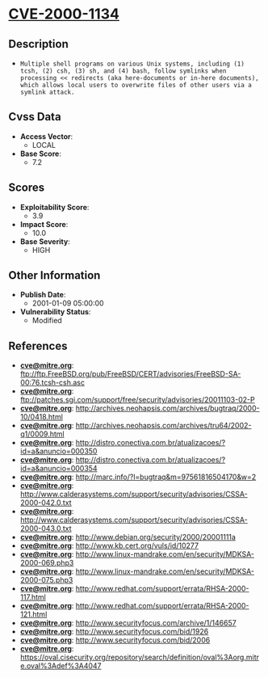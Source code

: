 
# [CVE-2000-1134](ftp://ftp.FreeBSD.org/pub/FreeBSD/CERT/advisories/FreeBSD-SA-00:76.tcsh-csh.asc)

## Description

- `Multiple shell programs on various Unix systems, including (1) tcsh, (2) csh, (3) sh, and (4) bash, follow symlinks when processing << redirects (aka here-documents or in-here documents), which allows local users to overwrite files of other users via a symlink attack.`

## Cvss Data

- **Access Vector**:
  - LOCAL
- **Base Score**:
  - 7.2

## Scores

- **Exploitability Score**:
  - 3.9
- **Impact Score**:
  - 10.0
- **Base Severity**:
  - HIGH

## Other Information

- **Publish Date**:
  - 2001-01-09 05:00:00
- **Vulnerability Status**:
  - Modified

## References

- **cve@mitre.org**: ftp://ftp.FreeBSD.org/pub/FreeBSD/CERT/advisories/FreeBSD-SA-00:76.tcsh-csh.asc
- **cve@mitre.org**: ftp://patches.sgi.com/support/free/security/advisories/20011103-02-P
- **cve@mitre.org**: http://archives.neohapsis.com/archives/bugtraq/2000-10/0418.html
- **cve@mitre.org**: http://archives.neohapsis.com/archives/tru64/2002-q1/0009.html
- **cve@mitre.org**: http://distro.conectiva.com.br/atualizacoes/?id=a&anuncio=000350
- **cve@mitre.org**: http://distro.conectiva.com.br/atualizacoes/?id=a&anuncio=000354
- **cve@mitre.org**: http://marc.info/?l=bugtraq&m=97561816504170&w=2
- **cve@mitre.org**: http://www.calderasystems.com/support/security/advisories/CSSA-2000-042.0.txt
- **cve@mitre.org**: http://www.calderasystems.com/support/security/advisories/CSSA-2000-043.0.txt
- **cve@mitre.org**: http://www.debian.org/security/2000/20001111a
- **cve@mitre.org**: http://www.kb.cert.org/vuls/id/10277
- **cve@mitre.org**: http://www.linux-mandrake.com/en/security/MDKSA-2000-069.php3
- **cve@mitre.org**: http://www.linux-mandrake.com/en/security/MDKSA-2000-075.php3
- **cve@mitre.org**: http://www.redhat.com/support/errata/RHSA-2000-117.html
- **cve@mitre.org**: http://www.redhat.com/support/errata/RHSA-2000-121.html
- **cve@mitre.org**: http://www.securityfocus.com/archive/1/146657
- **cve@mitre.org**: http://www.securityfocus.com/bid/1926
- **cve@mitre.org**: http://www.securityfocus.com/bid/2006
- **cve@mitre.org**: https://oval.cisecurity.org/repository/search/definition/oval%3Aorg.mitre.oval%3Adef%3A4047
